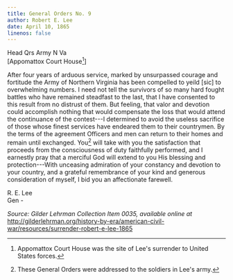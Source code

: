 ```yaml
---
title: General Orders No. 9
author: Robert E. Lee 
date: April 10, 1865
linenos: false
---
```


Head Qrs Army N Va\
[Appomattox Court House[^1]]

After four years of arduous service, marked by unsurpassed courage and
fortitude the Army of Northern Virginia has been compelled to yeild
[sic] to overwhelming numbers. I need not tell the survivors of so many
hard fought battles who have remained steadfast to the last, that I have
consented to this result from no distrust of them. But feeling, that
valor and devotion could accomplish nothing that would compensate the
loss that would attend the continuance of the contest---I determined to
avoid the useless sacrifice of those whose finest services have endeared
them to their countrymen. By the terms of the agreement Officers and men
can return to their homes and remain until exchanged. You[^2] will take
with you the satisfaction that proceeds from the consciousness of duty
faithfully performed, and I earnestly pray that a merciful God will
extend to you His blessing and protection---With unceasing admiration of
your constancy and devotion to your country, and a grateful remembrance
of your kind and generous consideration of myself, I bid you an
affectionate farewell.

R. E. Lee\
Gen -

*Source: Gilder Lehrman Collection Item 0035, available online at*\
<http://gilderlehrman.org/history-by-era/american-civil-war/resources/surrender-robert-e-lee-1865>

[^1]: Appomattox Court House was the site of Lee's surrender to United
    States forces.

[^2]: These General Orders were addressed to the soldiers in Lee's army.


